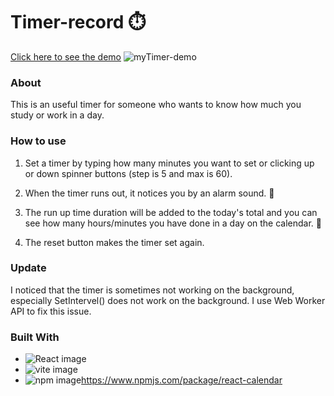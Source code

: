 # Timer-record :stopwatch:
[Click here to see the demo](https://ayumi-ayumi.github.io/Timer-record )
![myTimer-demo](https://github.com/ayumi-ayumi/Timer-record/assets/69543331/56c47182-9ce2-4e3f-922c-bbab1199117e)

### About
This is an useful timer for someone who wants to know how much you study or work in a day.

### How to use
1. Set a timer by typing how many minutes you want to set or clicking up or down spinner buttons (step is 5 and max is 60).

2. When the timer runs out, it notices you by an alarm sound. 🔔

3. The run up time duration will be added to the today's total and you can see how many hours/minutes you have done in a day on the calendar.	📅
  
4. The reset button makes the timer set again.

### Update
I noticed that the timer is sometimes not working on the background, especially SetIntervel() does not work on the background. 
I use Web Worker API to fix this issue.

### Built With
* ![React image](https://img.shields.io/badge/React-61DAFB.svg?style=for-the-badge&logo=React&logoColor=black)
* ![vite image](https://img.shields.io/badge/Vite-646CFF.svg?style=for-the-badge&logo=Vite&logoColor=white)
* ![npm image](https://img.shields.io/badge/npm-CB3837.svg?style=for-the-badge&logo=npm&logoColor=white)https://www.npmjs.com/package/react-calendar
